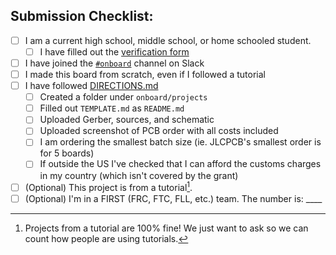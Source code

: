 ## Submission Checklist:

- [ ] I am a current high school, middle school, or home schooled student.
  - [ ] I have filled out the [verification form](https://airtable.com/shrbcDANe6ug6gj0p)
- [ ] I have joined the [`#onboard`](https://hackclub.slack.com/archives/C056AMWSFKJ) channel on Slack
- [ ] I made this board from scratch, even if I followed a tutorial
- [ ] I have followed [DIRECTIONS.md](https://github.com/hackclub/OnBoard/blob/main/DIRECTIONS.md)
  - [ ] Created a folder under `onboard/projects`
  - [ ] Filled out `TEMPLATE.md` as `README.md`
  - [ ] Uploaded Gerber, sources, and schematic
  - [ ] Uploaded screenshot of PCB order with all costs included
  - [ ] I am ordering the smallest batch size (ie. JLCPCB's smallest order is for 5 boards)
  - [ ] If outside the US I've checked that I can afford the customs charges in my country (which isn't covered by the grant)

- [ ] (Optional) This project is from a tutorial[^1].
- [ ] (Optional) I'm in a FIRST (FRC, FTC, FLL, etc.) team. The number is: ____

[^1]: Projects from a tutorial are 100% fine! We just want to ask so we can count how people are using tutorials.

<!-- -Submission- -->
